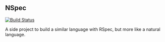 NSpec
---

[![Build Status](https://travis-ci.org/LuqiPan/NSpec.svg?branch=master)](https://travis-ci.org/LuqiPan/NSpec)

A side project to build a similar language with RSpec, but more like a natural language.

